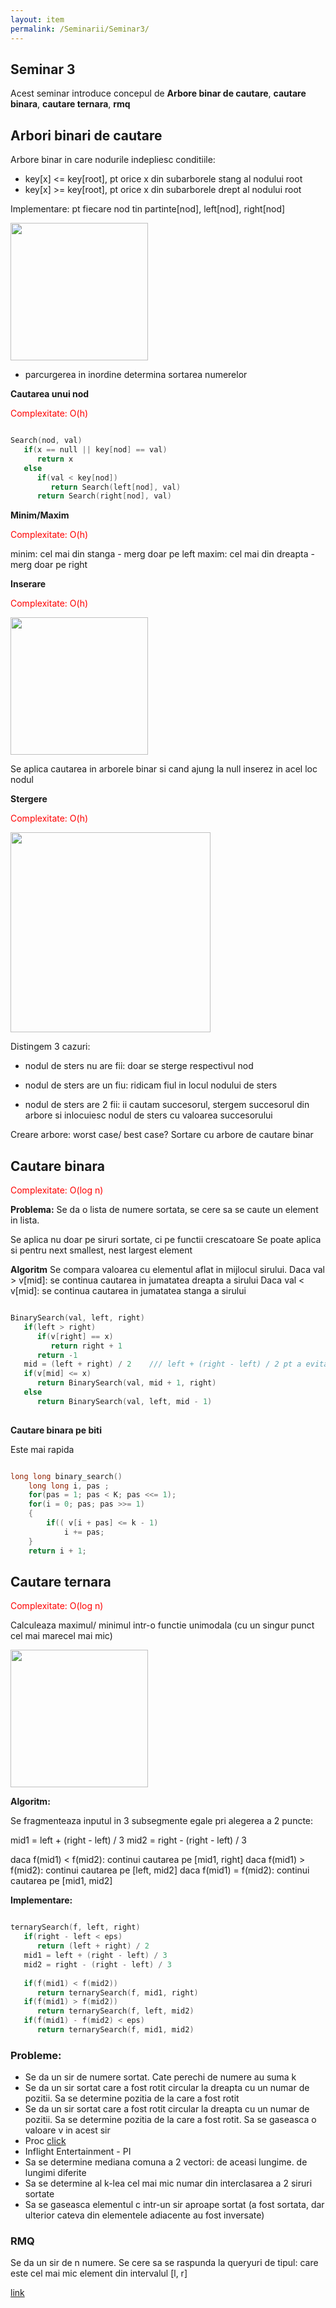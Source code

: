 ```yaml
---
layout: item
permalink: /Seminarii/Seminar3/
---
```


## Seminar 3

Acest seminar introduce concepul de **Arbore binar de cautare**, **cautare binara**, **cautare ternara**, **rmq**

## Arbori binari de cautare

Arbore binar in care nodurile indepliesc conditiile: 
- key[x] <= key[root], pt orice x din subarborele stang al nodului root
- key[x] >= key[root], pt orice x din subarborele drept al nodului root

Implementare: pt fiecare nod tin partinte[nod], left[nod], right[nod]

 <img src="/ASD/images/2000px-Binary_search_tree.svg.png"  height="220">
 
 - parcurgerea in inordine determina sortarea numerelor
 
 
**Cautarea unui nod**
 
 <font color="red">Complexitate: O(h)</font>
 
 
```C++

Search(nod, val)
   if(x == null || key[nod] == val)
      return x
   else
      if(val < key[nod])
         return Search(left[nod], val)
      return Search(right[nod], val)
```

**Minim/Maxim**

 <font color="red">Complexitate: O(h)</font>
 
 minim: cel mai din stanga - merg doar pe left
 maxim: cel mai din dreapta - merg doar pe right
 
**Inserare**
 
 <font color="red">Complexitate: O(h)</font>
 
 <img src="/ASD/images/insert_BST.bmp"  height="220">
 
 Se aplica cautarea in arborele binar si cand ajung la null inserez in acel loc nodul
 
**Stergere**
 
 <font color="red">Complexitate: O(h)</font>
  
 <img src="/ASD/images/delete_nod_BST.gif"  height="320">
 
 Distingem 3 cazuri:
 
 - nodul de sters nu are fii:
    doar se sterge respectivul nod
  
 - nodul de sters are un fiu:
    ridicam fiul in locul nodului de sters
    
 - nodul de sters are 2 fii:
    ii cautam succesorul, stergem succesorul din arbore si inlocuiesc nodul de sters cu valoarea succesorului
    
 Creare arbore: worst case/ best case?
 Sortare cu arbore de cautare binar
 
 ## Cautare binara
 
 
 <font color="red">Complexitate: O(log n)</font>
 
 **Problema:** Se da o lista de numere sortata, se cere sa se caute un element in lista.
 
 Se aplica nu doar pe siruri sortate, ci pe functii crescatoare 
 Se poate aplica si pentru next smallest, nest largest element
 
 **Algoritm**
 Se compara valoarea cu elementul aflat in mijlocul sirului. 
 Daca val > v[mid]: se continua cautarea in jumatatea dreapta a sirului
 Daca val < v[mid]: se continua cautarea in jumatatea stanga a sirului
 
```C++

BinarySearch(val, left, right)
   if(left > right)
      if(v[right] == x)
         return right + 1
      return -1
   mid = (left + right) / 2    /// left + (right - left) / 2 pt a evita overflowul
   if(v[mid] <= x)
      return BinarySearch(val, mid + 1, right)
   else
      return BinarySearch(val, left, mid - 1)
          
```
 

**Cautare binara pe biti**

Este mai rapida

```C++

long long binary_search()
    long long i, pas ;
    for(pas = 1; pas < K; pas <<= 1);
    for(i = 0; pas; pas >>= 1)
    {
        if(( v[i + pas] <= k - 1)
            i += pas;
    }
    return i + 1;

```
 
## Cautare ternara

 <font color="red">Complexitate: O(log n)</font>
 
Calculeaza maximul/ minimul intr-o functie unimodala (cu un singur punct cel mai marecel mai mic)

 <img src="/ASD/images/ternary.png"  height="220">

**Algoritm:**

Se fragmenteaza inputul in 3 subsegmente egale pri alegerea a 2 puncte:

mid1 = left + (right - left) / 3
mid2 = right - (right - left) / 3

daca f(mid1) <  f(mid2): continui cautarea pe [mid1, right]
daca f(mid1) >  f(mid2): continui cautarea pe [left, mid2]
daca f(mid1) =  f(mid2): continui cautarea pe [mid1, mid2]

**Implementare:**

```C++

ternarySearch(f, left, right)
   if(right - left < eps)
      return (left + right) / 2
   mid1 = left + (right - left) / 3
   mid2 = right - (right - left) / 3
   
   if(f(mid1) < f(mid2))
      return ternarySearch(f, mid1, right)
   if(f(mid1) > f(mid2))
      return ternarySearch(f, left, mid2)
   if(f(mid1) - f(mid2) < eps)
      return ternarySearch(f, mid1, mid2)

```
 
### Probleme:

- Se da un sir de numere sortat. Cate perechi de numere au suma k
- Se da un sir sortat care a fost rotit circular la dreapta cu un numar de pozitii. Sa se determine pozitia de la care a fost rotit
- Se da un sir sortat care a fost rotit circular la dreapta cu un numar de pozitii. Sa se determine pozitia de la care a fost rotit. Sa se gaseasca o valoare v in acest sir
- Proc [click](http://www.infoarena.ro/problema/proc) 
- Inflight Entertainment - PI
- Sa se determine mediana comuna a 2 vectori: de aceasi lungime. de lungimi diferite
- Sa se determine al k-lea cel mai mic numar din interclasarea a 2 siruri sortate
- Sa se gaseasca elementul c intr-un sir aproape sortat (a fost sortata, dar ulterior cateva din elementele adiacente au fost inversate)


### RMQ

Se da un sir de n numere. Se cere sa se raspunda la queryuri de tipul: care este cel mai mic element din intervalul [l, r]

[link](https://www.topcoder.com/community/data-science/data-science-tutorials/range-minimum-query-and-lowest-common-ancestor/)

